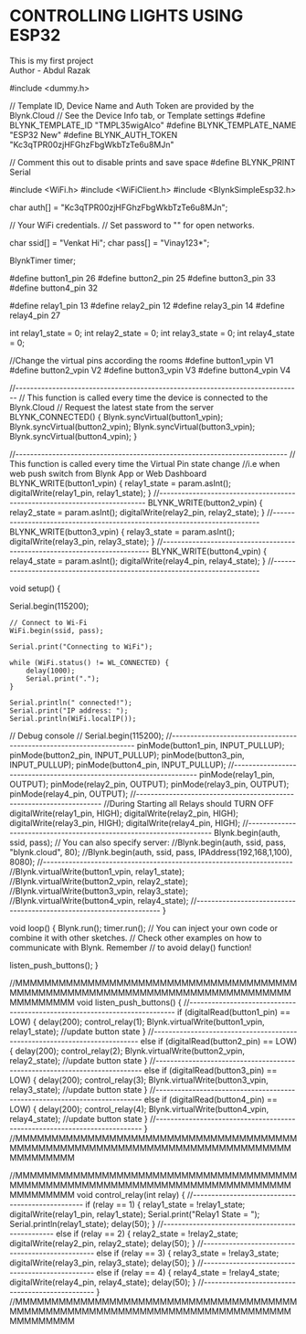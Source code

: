 # CONTROLLING LIGHTS USING ESP32
This is my first project
<br>
Author - Abdul Razak

#include <dummy.h> 

// Template ID, Device Name and Auth Token are provided by the Blynk.Cloud
// See the Device Info tab, or Template settings
#define BLYNK_TEMPLATE_ID "TMPL35wigAIco"
#define BLYNK_TEMPLATE_NAME "ESP32 New"
#define BLYNK_AUTH_TOKEN "Kc3qTPR00zjHFGhzFbgWkbTzTe6u8MJn"

// Comment this out to disable prints and save space
#define BLYNK_PRINT Serial


#include <WiFi.h>
#include <WiFiClient.h>
#include <BlynkSimpleEsp32.h>

char auth[] = "Kc3qTPR00zjHFGhzFbgWkbTzTe6u8MJn";

// Your WiFi credentials.
// Set password to "" for open networks.

char ssid[] = "Venkat Hi";
char pass[] = "Vinay123*";


BlynkTimer timer;


#define button1_pin 26
#define button2_pin 25
#define button3_pin 33
#define button4_pin 32

#define relay1_pin 13
#define relay2_pin 12
#define relay3_pin 14
#define relay4_pin 27

int relay1_state = 0;
int relay2_state = 0;
int relay3_state = 0;
int relay4_state = 0;


//Change the virtual pins according the rooms
#define button1_vpin    V1
#define button2_vpin    V2
#define button3_vpin    V3
#define button4_vpin    V4

//------------------------------------------------------------------------------
// This function is called every time the device is connected to the Blynk.Cloud
// Request the latest state from the server
BLYNK_CONNECTED() {
  Blynk.syncVirtual(button1_vpin);
  Blynk.syncVirtual(button2_vpin);
  Blynk.syncVirtual(button3_vpin);
  Blynk.syncVirtual(button4_vpin);
}

//--------------------------------------------------------------------------
// This function is called every time the Virtual Pin state change
//i.e when web push switch from Blynk App or Web Dashboard
BLYNK_WRITE(button1_vpin) {
  relay1_state = param.asInt();
  digitalWrite(relay1_pin, relay1_state);
}
//--------------------------------------------------------------------------
BLYNK_WRITE(button2_vpin) {
  relay2_state = param.asInt();
  digitalWrite(relay2_pin, relay2_state);
}
//--------------------------------------------------------------------------
BLYNK_WRITE(button3_vpin) {
  relay3_state = param.asInt();
  digitalWrite(relay3_pin, relay3_state);
}
//--------------------------------------------------------------------------
BLYNK_WRITE(button4_vpin) {
  relay4_state = param.asInt();
  digitalWrite(relay4_pin, relay4_state);
}
//--------------------------------------------------------------------------


void setup()
{

  Serial.begin(115200);
    
    // Connect to Wi-Fi
    WiFi.begin(ssid, pass);
    
    Serial.print("Connecting to WiFi");
    
    while (WiFi.status() != WL_CONNECTED) {
        delay(1000);
        Serial.print(".");
    }
    
    Serial.println(" connected!");
    Serial.print("IP address: ");
    Serial.println(WiFi.localIP());
  // Debug console
//  Serial.begin(115200);
  //--------------------------------------------------------------------
  pinMode(button1_pin, INPUT_PULLUP);
  pinMode(button2_pin, INPUT_PULLUP);
  pinMode(button3_pin, INPUT_PULLUP);
  pinMode(button4_pin, INPUT_PULLUP);
  //--------------------------------------------------------------------
  pinMode(relay1_pin, OUTPUT);
  pinMode(relay2_pin, OUTPUT);
  pinMode(relay3_pin, OUTPUT);
  pinMode(relay4_pin, OUTPUT);
  //--------------------------------------------------------------------
  //During Starting all Relays should TURN OFF
  digitalWrite(relay1_pin, HIGH);
  digitalWrite(relay2_pin, HIGH);
  digitalWrite(relay3_pin, HIGH);
  digitalWrite(relay4_pin, HIGH);
  //--------------------------------------------------------------------
  Blynk.begin(auth, ssid, pass);
  // You can also specify server:
  //Blynk.begin(auth, ssid, pass, "blynk.cloud", 80);
  //Blynk.begin(auth, ssid, pass, IPAddress(192,168,1,100), 8080);
  //--------------------------------------------------------------------
  //Blynk.virtualWrite(button1_vpin, relay1_state);
  //Blynk.virtualWrite(button2_vpin, relay2_state);
  //Blynk.virtualWrite(button3_vpin, relay3_state);
  //Blynk.virtualWrite(button4_vpin, relay4_state);
  //--------------------------------------------------------------------
}

void loop()
{
  Blynk.run();
  timer.run();
  // You can inject your own code or combine it with other sketches.
  // Check other examples on how to communicate with Blynk. Remember
  // to avoid delay() function!

  listen_push_buttons();
}

//MMMMMMMMMMMMMMMMMMMMMMMMMMMMMMMMMMMMMMMMMMMMMMMMMMMMMMMMMMMMMMMMMMMMMMMMMMMMMMMMMMMMMMM
void listen_push_buttons() {
  //--------------------------------------------------------------------------
  if (digitalRead(button1_pin) == LOW) {
    delay(200);
    control_relay(1);
    Blynk.virtualWrite(button1_vpin, relay1_state); //update button state
  }
  //--------------------------------------------------------------------------
  else if (digitalRead(button2_pin) == LOW) {
    delay(200);
    control_relay(2);
    Blynk.virtualWrite(button2_vpin, relay2_state); //update button state
  }
  //--------------------------------------------------------------------------
  else if (digitalRead(button3_pin) == LOW) {
    delay(200);
    control_relay(3);
    Blynk.virtualWrite(button3_vpin, relay3_state); //update button state
  }
  //--------------------------------------------------------------------------
  else if (digitalRead(button4_pin) == LOW) {
    delay(200);
    control_relay(4);
    Blynk.virtualWrite(button4_vpin, relay4_state); //update button state
  }
  //--------------------------------------------------------------------------
}
//MMMMMMMMMMMMMMMMMMMMMMMMMMMMMMMMMMMMMMMMMMMMMMMMMMMMMMMMMMMMMMMMMMMMMMMMMMMMMMMMMMMMMMM




//MMMMMMMMMMMMMMMMMMMMMMMMMMMMMMMMMMMMMMMMMMMMMMMMMMMMMMMMMMMMMMMMMMMMMMMMMMMMMMMMMMMMMMM
void control_relay(int relay) {
  //------------------------------------------------
  if (relay == 1) {
    relay1_state = !relay1_state;
    digitalWrite(relay1_pin, relay1_state);
    Serial.print("Relay1 State = ");
    Serial.println(relay1_state);
    delay(50);
  }
  //------------------------------------------------
  else if (relay == 2) {
    relay2_state = !relay2_state;
    digitalWrite(relay2_pin, relay2_state);
    delay(50);
  }
  //------------------------------------------------
  else if (relay == 3) {
    relay3_state = !relay3_state;
    digitalWrite(relay3_pin, relay3_state);
    delay(50);
  }
  //------------------------------------------------
  else if (relay == 4) {
    relay4_state = !relay4_state;
    digitalWrite(relay4_pin, relay4_state);
    delay(50);
  }
  //------------------------------------------------
}
//MMMMMMMMMMMMMMMMMMMMMMMMMMMMMMMMMMMMMMMMMMMMMMMMMMMMMMMMMMMMMMMMMMMMMMMMMMMMMMMMMMMMMMM
